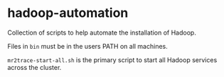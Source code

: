 hadoop-automation
=================

Collection of scripts to help automate the installation of Hadoop.

Files in `bin` must be in the users PATH on all machines.

`mr2trace-start-all.sh` is the primary script to start all Hadoop services across the cluster.